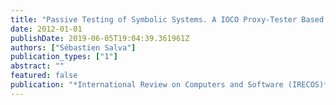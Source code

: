 ```yaml
---
title: "Passive Testing of Symbolic Systems. A IOCO Proxy-Tester Based Approach"
date: 2012-01-01
publishDate: 2019-06-05T19:04:39.361961Z
authors: ["Sébastien Salva"]
publication_types: ["1"]
abstract: ""
featured: false
publication: "*International Review on Computers and Software (IRECOS)*"
---
```


